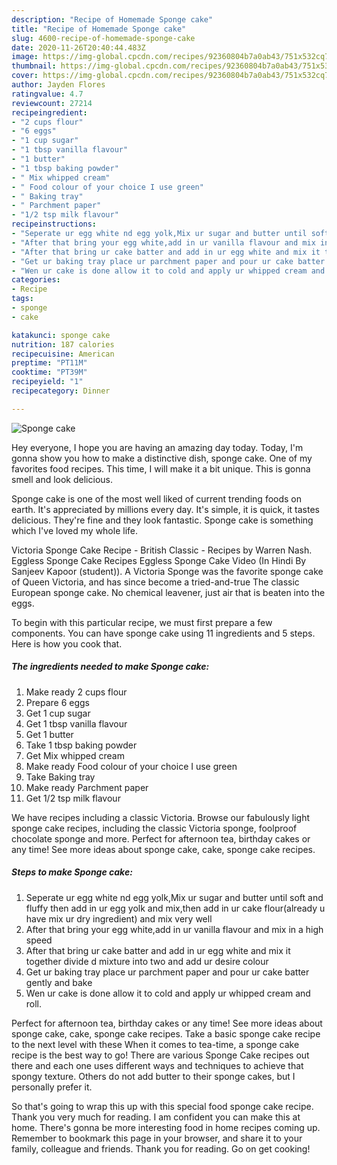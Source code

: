 ```yaml
---
description: "Recipe of Homemade Sponge cake"
title: "Recipe of Homemade Sponge cake"
slug: 4600-recipe-of-homemade-sponge-cake
date: 2020-11-26T20:40:44.483Z
image: https://img-global.cpcdn.com/recipes/92360804b7a0ab43/751x532cq70/sponge-cake-recipe-main-photo.jpg
thumbnail: https://img-global.cpcdn.com/recipes/92360804b7a0ab43/751x532cq70/sponge-cake-recipe-main-photo.jpg
cover: https://img-global.cpcdn.com/recipes/92360804b7a0ab43/751x532cq70/sponge-cake-recipe-main-photo.jpg
author: Jayden Flores
ratingvalue: 4.7
reviewcount: 27214
recipeingredient:
- "2 cups flour"
- "6 eggs"
- "1 cup sugar"
- "1 tbsp vanilla flavour"
- "1 butter"
- "1 tbsp baking powder"
- " Mix whipped cream"
- " Food colour of your choice I use green"
- " Baking tray"
- " Parchment paper"
- "1/2 tsp milk flavour"
recipeinstructions:
- "Seperate ur egg white nd egg yolk,Mix ur sugar and butter until soft and fluffy then add in ur egg yolk and mix,then add in ur cake flour(already u have mix ur dry ingredient) and mix very well"
- "After that bring your egg white,add in ur vanilla flavour and mix in a high speed"
- "After that bring ur cake batter and add in ur egg white and mix it together divide d mixture into two and add ur desire colour"
- "Get ur baking tray place ur parchment paper and pour ur cake batter gently and bake"
- "Wen ur cake is done allow it to cold and apply ur whipped cream and roll."
categories:
- Recipe
tags:
- sponge
- cake

katakunci: sponge cake 
nutrition: 187 calories
recipecuisine: American
preptime: "PT11M"
cooktime: "PT39M"
recipeyield: "1"
recipecategory: Dinner

---
```



![Sponge cake](https://img-global.cpcdn.com/recipes/92360804b7a0ab43/751x532cq70/sponge-cake-recipe-main-photo.jpg)

Hey everyone, I hope you are having an amazing day today. Today, I'm gonna show you how to make a distinctive dish, sponge cake. One of my favorites food recipes. This time, I will make it a bit unique. This is gonna smell and look delicious.

Sponge cake is one of the most well liked of current trending foods on earth. It's appreciated by millions every day. It's simple, it is quick, it tastes delicious. They're fine and they look fantastic. Sponge cake is something which I've loved my whole life.

Victoria Sponge Cake Recipe - British Classic - Recipes by Warren Nash. Eggless Sponge Cake Recipes Eggless Sponge Cake Video (In Hindi By Sanjeev Kapoor (student)). A Victoria Sponge was the favorite sponge cake of Queen Victoria, and has since become a tried-and-true The classic European sponge cake. No chemical leavener, just air that is beaten into the eggs.


To begin with this particular recipe, we must first prepare a few components. You can have sponge cake using 11 ingredients and 5 steps. Here is how you cook that.

<!--inarticleads1-->

##### The ingredients needed to make Sponge cake:

1. Make ready 2 cups flour
1. Prepare 6 eggs
1. Get 1 cup sugar
1. Get 1 tbsp vanilla flavour
1. Get 1 butter
1. Take 1 tbsp baking powder
1. Get  Mix whipped cream
1. Make ready  Food colour of your choice I use green
1. Take  Baking tray
1. Make ready  Parchment paper
1. Get 1/2 tsp milk flavour


We have recipes including a classic Victoria. Browse our fabulously light sponge cake recipes, including the classic Victoria sponge, foolproof chocolate sponge and more. Perfect for afternoon tea, birthday cakes or any time! See more ideas about sponge cake, cake, sponge cake recipes. 

<!--inarticleads2-->

##### Steps to make Sponge cake:

1. Seperate ur egg white nd egg yolk,Mix ur sugar and butter until soft and fluffy then add in ur egg yolk and mix,then add in ur cake flour(already u have mix ur dry ingredient) and mix very well
1. After that bring your egg white,add in ur vanilla flavour and mix in a high speed
1. After that bring ur cake batter and add in ur egg white and mix it together divide d mixture into two and add ur desire colour
1. Get ur baking tray place ur parchment paper and pour ur cake batter gently and bake
1. Wen ur cake is done allow it to cold and apply ur whipped cream and roll.


Perfect for afternoon tea, birthday cakes or any time! See more ideas about sponge cake, cake, sponge cake recipes. Take a basic sponge cake recipe to the next level with these When it comes to tea-time, a sponge cake recipe is the best way to go! There are various Sponge Cake recipes out there and each one uses different ways and techniques to achieve that spongy texture. Others do not add butter to their sponge cakes, but I personally prefer it. 

So that's going to wrap this up with this special food sponge cake recipe. Thank you very much for reading. I am confident you can make this at home. There's gonna be more interesting food in home recipes coming up. Remember to bookmark this page in your browser, and share it to your family, colleague and friends. Thank you for reading. Go on get cooking!

